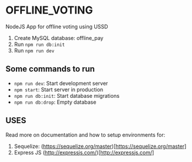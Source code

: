 # OFFLINE_VOTING
NodeJS App for offline voting using USSD
1. Create MySQL database: offline_pay
2. Run `npm run db:init`
3. Run `npm run dev`
## Some commands to run
- `npm run dev`: Start development server
- `npm start`: Start server in production
- `npm run db:init`: Start database migrations
- `npm run db:drop`: Empty database
## USES
Read more on documentation and how to setup environments for:
1. Sequelize: (https://sequelize.org/master)[https://sequelize.org/master]
3. Express JS (http://expressjs.com/)[http://expressjs.com/]